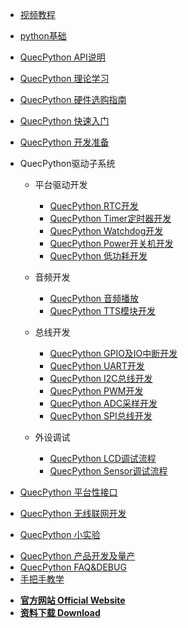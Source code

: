 <!-- docs/_sidebar.md -->

<!-- * [**手把手教程**](/zh-cn/sbs/) -->
<!-- * [**视频教程**](https://space.bilibili.com/491326023/channel/detail?cid=150963) -->

* [视频教程](https://space.bilibili.com/491326023/channel/detail?cid=150963)
* [python基础](/zh-cn/python/)
* [QuecPython API说明](/zh-cn/api/)
* [QuecPython 理论学习](/zh-cn/QuecPythonTheory/)
* [QuecPython 硬件选购指南](/zh-cn/QuecPythonHW/)
* [QuecPython 快速入门](/zh-cn/QuecPythonHelloWord/)
* [QuecPython 开发准备](/zh-cn/QuecPythonPrepare/)
* QuecPython驱动子系统

	* 平台驱动开发

	  * [QuecPython RTC开发](zh-cn/QuecPythonSub/RTC.md)
	  * [QuecPython Timer定时器开发](zh-cn/QuecPythonSub/Timer.md)
	  * [QuecPython Watchdog开发](zh-cn/QuecPythonSub/WDT.md)
	  * [QuecPython Power开关机开发](zh-cn/QuecPythonSub/Power.md)
	  * [QuecPython 低功耗开发](zh-cn/QuecPythonSub/PM.md)
	  <!-- * [QuecPython 充电管理](zh-cn/QuecPythonSub/) -->

	* 音频开发

	  * [QuecPython 音频播放](zh-cn/QuecPythonSub/Audio.md)
	  <!-- * [QuecPython 录制音频](zh-cn/QuecPythonSub/) -->
	  * [QuecPython TTS模块开发](zh-cn/QuecPythonSub/TTS.md)

	* 总线开发

	  * [QuecPython GPIO及IO中断开发](zh-cn/QuecPythonSub/GPIO.md)
	  * [QuecPython UART开发](zh-cn/QuecPythonSub/UART.md)
	  * [QuecPython I2C总线开发](zh-cn/QuecPythonSub/IIC.md)
	  * [QuecPython PWM开发](zh-cn/QuecPythonSub/PWM.md)
	  * [QuecPython ADC采样开发](zh-cn/QuecPythonSub/ADC.md)
	  * [QuecPython SPI总线开发](zh-cn/QuecPythonSub/SPI.md)
	  
	* 外设调试

	  <!-- * [QuecPython SPI Nor Flash调试流程](zh-cn/QuecPythonSub/) -->
	  * [QuecPython LCD调试流程](zh-cn/QuecPythonSub/LCD.md)
	  * [QuecPython Sensor调试流程](zh-cn/QuecPythonSub/Sensor.md)
	  <!-- * [QuecPython 摄像头调试流程](zh-cn/QuecPythonSub/) -->
	  <!-- * [QuecPython SD卡调试流程](zh-cn/QuecPythonSub/) -->
* [QuecPython 平台性接口](/zh-cn/QuecPythonInterface/)
* [QuecPython 无线联网开发](/zh-cn/QuecPythonWirelessNetwork/)
<!-- * [QuecPython 网络应用开发](/zh-cn/study/) -->
<!-- * [QuecPython 云服务](/zh-cn/study/) -->
* [QuecPython 小实验](/zh-cn/QuecPythonTest/)
<!-- * [QuecPython 应用编程框架](/zh-cn/study/) -->
<!-- * [QuecPython Solution方案开发](/zh-cn/study/) -->
* [QuecPython 产品开发及量产](/zh-cn/QuecPythonMP/)
* [QuecPython FAQ&DEBUG](https://python.quectel.com/wiki/zh-cn/QuecPythonFAQ&DEBUG/FAQ&Debug.pdf)
* [手把手教学](/zh-cn/sbs/)        

<!-- * [**资料下载**](//qpy.quectel.com/down.html)-->
<!-- * [**Wiki 首页 Home**](/) -->
* [**官方网站 Official Website**](//python.quectel.com)
* [**资料下载 Download**](//python.quectel.com/download)